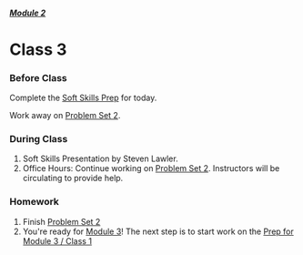 ##### [Module 2](../../)

# Class 3

### Before Class
Complete the [Soft Skills Prep](../soft-skills) for today.

Work away on [Problem Set 2](../problem-set).

### During Class

1. Soft Skills Presentation by Steven Lawler. 
2. Office Hours: Continue working on [Problem Set 2](../problem-set). Instructors will be circulating to provide help.

### Homework
1. Finish [Problem Set 2](../problem-set)
2. You're ready for [Module 3](../../../module3)! The next step is to start work on the [Prep for Module 3 / Class 1](../../../module3/materials/class1-prep)
